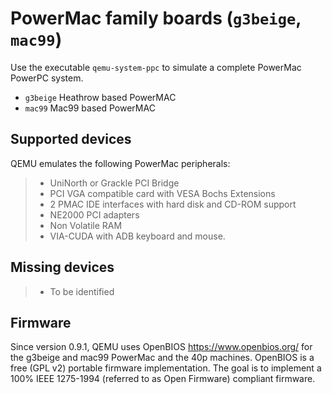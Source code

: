 # PowerMac family boards (`g3beige`, `mac99`)

Use the executable `qemu-system-ppc` to simulate a complete PowerMac
PowerPC system.

-   `g3beige` Heathrow based PowerMAC
-   `mac99` Mac99 based PowerMAC

## Supported devices

QEMU emulates the following PowerMac peripherals:

> -   UniNorth or Grackle PCI Bridge
> -   PCI VGA compatible card with VESA Bochs Extensions
> -   2 PMAC IDE interfaces with hard disk and CD-ROM support
> -   NE2000 PCI adapters
> -   Non Volatile RAM
> -   VIA-CUDA with ADB keyboard and mouse.

## Missing devices

> -   To be identified

## Firmware

Since version 0.9.1, QEMU uses OpenBIOS <https://www.openbios.org/> for
the g3beige and mac99 PowerMac and the 40p machines. OpenBIOS is a free
(GPL v2) portable firmware implementation. The goal is to implement a
100% IEEE 1275-1994 (referred to as Open Firmware) compliant firmware.
